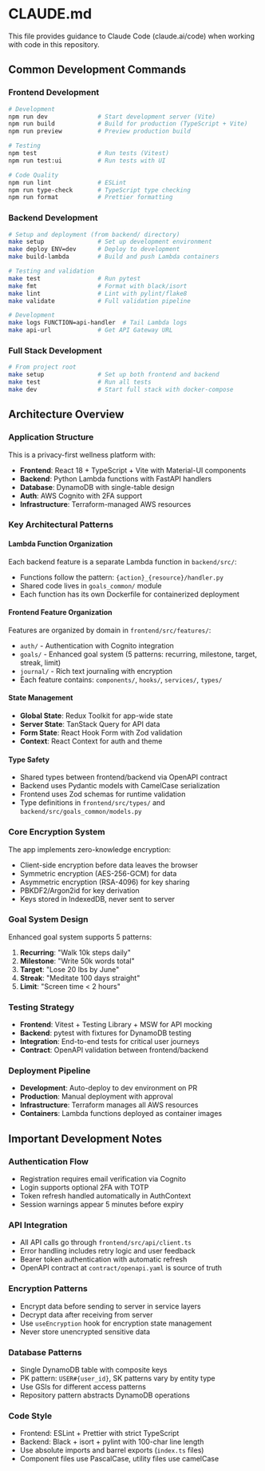 # CLAUDE.md

This file provides guidance to Claude Code (claude.ai/code) when working with code in this repository.

## Common Development Commands

### Frontend Development
```bash
# Development
npm run dev              # Start development server (Vite)
npm run build            # Build for production (TypeScript + Vite)
npm run preview          # Preview production build

# Testing
npm test                 # Run tests (Vitest)
npm run test:ui          # Run tests with UI

# Code Quality
npm run lint             # ESLint
npm run type-check       # TypeScript type checking
npm run format           # Prettier formatting
```

### Backend Development
```bash
# Setup and deployment (from backend/ directory)
make setup               # Set up development environment
make deploy ENV=dev      # Deploy to development
make build-lambda        # Build and push Lambda containers

# Testing and validation
make test                # Run pytest
make fmt                 # Format with black/isort
make lint                # Lint with pylint/flake8
make validate            # Full validation pipeline

# Development
make logs FUNCTION=api-handler  # Tail Lambda logs
make api-url             # Get API Gateway URL
```

### Full Stack Development
```bash
# From project root
make setup               # Set up both frontend and backend
make test                # Run all tests
make dev                 # Start full stack with docker-compose
```

## Architecture Overview

### Application Structure
This is a privacy-first wellness platform with:
- **Frontend**: React 18 + TypeScript + Vite with Material-UI components
- **Backend**: Python Lambda functions with FastAPI handlers
- **Database**: DynamoDB with single-table design
- **Auth**: AWS Cognito with 2FA support
- **Infrastructure**: Terraform-managed AWS resources

### Key Architectural Patterns

#### Lambda Function Organization
Each backend feature is a separate Lambda function in `backend/src/`:
- Functions follow the pattern: `{action}_{resource}/handler.py`
- Shared code lives in `goals_common/` module
- Each function has its own Dockerfile for containerized deployment

#### Frontend Feature Organization
Features are organized by domain in `frontend/src/features/`:
- `auth/` - Authentication with Cognito integration
- `goals/` - Enhanced goal system (5 patterns: recurring, milestone, target, streak, limit)
- `journal/` - Rich text journaling with encryption
- Each feature contains: `components/`, `hooks/`, `services/`, `types/`

#### State Management
- **Global State**: Redux Toolkit for app-wide state
- **Server State**: TanStack Query for API data
- **Form State**: React Hook Form with Zod validation
- **Context**: React Context for auth and theme

#### Type Safety
- Shared types between frontend/backend via OpenAPI contract
- Backend uses Pydantic models with CamelCase serialization
- Frontend uses Zod schemas for runtime validation
- Type definitions in `frontend/src/types/` and `backend/src/goals_common/models.py`

### Core Encryption System
The app implements zero-knowledge encryption:
- Client-side encryption before data leaves the browser
- Symmetric encryption (AES-256-GCM) for data
- Asymmetric encryption (RSA-4096) for key sharing
- PBKDF2/Argon2id for key derivation
- Keys stored in IndexedDB, never sent to server

### Goal System Design
Enhanced goal system supports 5 patterns:
1. **Recurring**: "Walk 10k steps daily"
2. **Milestone**: "Write 50k words total"
3. **Target**: "Lose 20 lbs by June"
4. **Streak**: "Meditate 100 days straight"
5. **Limit**: "Screen time < 2 hours"

### Testing Strategy
- **Frontend**: Vitest + Testing Library + MSW for API mocking
- **Backend**: pytest with fixtures for DynamoDB testing
- **Integration**: End-to-end tests for critical user journeys
- **Contract**: OpenAPI validation between frontend/backend

### Deployment Pipeline
- **Development**: Auto-deploy to dev environment on PR
- **Production**: Manual deployment with approval
- **Infrastructure**: Terraform manages all AWS resources
- **Containers**: Lambda functions deployed as container images

## Important Development Notes

### Authentication Flow
- Registration requires email verification via Cognito
- Login supports optional 2FA with TOTP
- Token refresh handled automatically in AuthContext
- Session warnings appear 5 minutes before expiry

### API Integration
- All API calls go through `frontend/src/api/client.ts`
- Error handling includes retry logic and user feedback
- Bearer token authentication with automatic refresh
- OpenAPI contract at `contract/openapi.yaml` is source of truth

### Encryption Patterns
- Encrypt data before sending to server in service layers
- Decrypt data after receiving from server
- Use `useEncryption` hook for encryption state management
- Never store unencrypted sensitive data

### Database Patterns
- Single DynamoDB table with composite keys
- PK pattern: `USER#{user_id}`, SK patterns vary by entity type
- Use GSIs for different access patterns
- Repository pattern abstracts DynamoDB operations

### Code Style
- Frontend: ESLint + Prettier with strict TypeScript
- Backend: Black + isort + pylint with 100-char line length
- Use absolute imports and barrel exports (`index.ts` files)
- Component files use PascalCase, utility files use camelCase